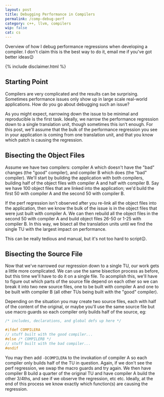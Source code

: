 ```yaml
---
layout: post
title: Debugging Performance in Compilers
permalink: /comp-debug-perf
category: c++, llvm, compilers
wip: false
cat: cs
---
```


Overview of how I debug performance regressions when developing a compiler.
I don't claim this is the best way to do it, email me if you've got better ideas😉

{% include disclaimer.html %}

## Starting Point

Compilers are very complicated and the results can be surprising.
Sometimes performance issues only show up in large scale real-world applications.
How do you go about debugging such an issue?

As you might expect, narrowing down the issue to be minimal and reproducible is the first task.
Ideally, we narrow the performance regression down to a single translation unit, though sometimes this isn't enough.
For this post, we'll assume that the bulk of the performance regression you see in your application is coming from one translation unit, and that you know which patch is causing the regression.

## Bisecting the Object Files

Assume we have two compilers: compiler A which doesn't have the "bad" changes (the "good" compiler), and compiler B which does (the "bad" compiler).
We'll start by building the application with both compilers, building half of the object files with compiler A and half with compiler B.
Say we have 100 object files that are linked into the application; we'd build the first 50 with compiler A and the second 50 with compiler B.

If the perf regression isn't observed after you re-link all the object files into the application, then we know the bulk of the issue is in the object files that were just built with compiler A.
We can then rebuild all the object files in the second 50 with compiler A and build object files 26-50 or 1-25 with compiler B.
In this way, we bisect all the translation units until we find the single TU with the largest impact on performance.

This can be really tedious and manual, but it's not too hard to script😉.

## Bisecting the Source File

Now that we've narrowed our regression down to a single TU, our work gets a little more complicated.
We can use the same bisection process as before, but this time we'll have to do it on a single file.
To acomplish this, we'll have to figure out which parts of the source file depend on each other so we can break it into two new source files, one to be built with compiler A and one to be built with compiler B (all other TUs being built with the "good" compiler).

Depending on the situation you may create two source files, each with half of the content of the original, or maybe you'll use the same source file but use macro guards so each compiler only builds half of the source, eg:

```c++
/* includes, declarations, and global defs up here */

#ifdef COMPILERA
// stuff built with the good compiler...
#else /* COMPILERB */
// stuff built with the bad compiler...
#endif
```

You may then add `-DCOMPILERA` to the invokation of compiler A so each compiler only builds half of the TU in question.
Again, if we don't see the perf regression, we swap the macro guards and try again.
We then have compiler B build a quarter of the original TU and have compiler A build the other 3/4ths, and see if we observe the regression, etc etc.
Ideally, at the end of this process we know exactly which function(s) are causing the regression.

<!--
## What Next?

After we've narrowed the regression down to a single function (🤞) things can get tricky, and very much depends on the nature of the changes that caused the regression.

At this point I think it's best to ask some questions:

- Was the patch in question related to a specific pass?
  - Can the effects of that pass be seen in the function(s) we found to be causing the regression?
- Do you notice any obvious differences between the IR the compilers generate?
  - 

## Why Might This Not Work?

Sometimes the effects only occur in a short function that is always inlined, in which case you might not find a specific TU or set of functions at the root of the regression; for this reason, you might want to crank the inlining pass down as low as it goes to help you narrow down the issue.
It's often best to use the fewest optimizations possible while still observing the behavior.
-->
